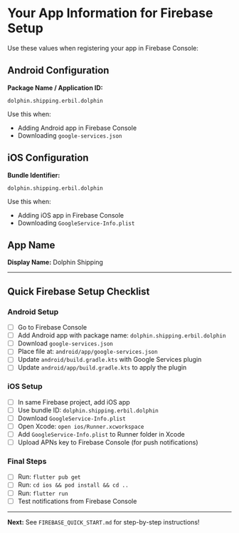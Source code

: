 # Your App Information for Firebase Setup

Use these values when registering your app in Firebase Console:

## Android Configuration

**Package Name / Application ID:**
```
dolphin.shipping.erbil.dolphin
```

Use this when:
- Adding Android app in Firebase Console
- Downloading `google-services.json`

## iOS Configuration

**Bundle Identifier:**
```
dolphin.shipping.erbil.dolphin
```

Use this when:
- Adding iOS app in Firebase Console
- Downloading `GoogleService-Info.plist`

## App Name

**Display Name:** Dolphin Shipping

---

## Quick Firebase Setup Checklist

### Android Setup
- [ ] Go to Firebase Console
- [ ] Add Android app with package name: `dolphin.shipping.erbil.dolphin`
- [ ] Download `google-services.json`
- [ ] Place file at: `android/app/google-services.json`
- [ ] Update `android/build.gradle.kts` with Google Services plugin
- [ ] Update `android/app/build.gradle.kts` to apply the plugin

### iOS Setup
- [ ] In same Firebase project, add iOS app
- [ ] Use bundle ID: `dolphin.shipping.erbil.dolphin`
- [ ] Download `GoogleService-Info.plist`
- [ ] Open Xcode: `open ios/Runner.xcworkspace`
- [ ] Add `GoogleService-Info.plist` to Runner folder in Xcode
- [ ] Upload APNs key to Firebase Console (for push notifications)

### Final Steps
- [ ] Run: `flutter pub get`
- [ ] Run: `cd ios && pod install && cd ..`
- [ ] Run: `flutter run`
- [ ] Test notifications from Firebase Console

---

**Next:** See `FIREBASE_QUICK_START.md` for step-by-step instructions!

